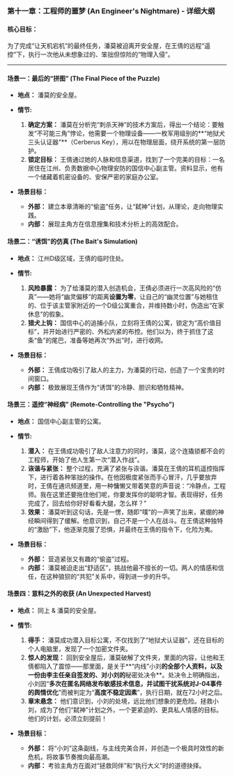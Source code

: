 ### **第十一章：工程师的噩梦 (An Engineer's Nightmare) - 详细大纲**

#### **核心目标：**
为了完成“让天机宕机”的最终任务，潘莫被迫离开安全屋，在王倩的远程“遥控”下，执行一次他从未想象过的、笨拙但惊险的“物理入侵”。

---

#### **场景一：最后的“拼图” (The Final Piece of the Puzzle)**

*   **地点：** 潘莫的安全屋。
*   **情节:**
    1.  **确定方案：** 潘莫在分析完“刺杀天神”的技术方案后，得出一个结论：要触发“不可能三角”悖论，他需要一个物理设备——一枚军用级别的**“地狱犬三头认证器”**（Cerberus Key），用以在物理层面，绕开系统的第一层防护。
    2.  **锁定目标：** 王倩通过她的人脉和信息渠道，找到了一个完美的目标：一名居住在江州、负责数据中心物理安防的国信中心副主管。资料显示，他有一个储藏着机密设备的、安保严密的家庭办公室。

*   **场景目标：**
    *   **外部：** 建立本章清晰的“偷盗”任务，让“弑神”计划，从理论，走向物理实践。
    *   **内部：** 展现主角方在信息搜集和技术分析上的高效配合。

#### **场景二：“诱饵”的仿真 (The Bait's Simulation)**

*   **地点：** 江州D级区域，王倩的临时住处。
*   **情节:**
    1.  **风险暴露：** 为了给潘莫的潜入创造机会，王倩必须进行一次高风险的“仿真”——她将“幽灵偏移”的距离**设置为零**，让自己的“幽灵位置”与她租住的、位于该主管家附近的一个D级公寓重合，并维持数小时，伪造出“在家休息”的假象。
    2.  **猎犬上钩：** 国信中心的追捕小队，立刻将王倩的公寓，锁定为“高价值目标”，并开始进行严密的、外松内紧的布控。他们以为，终于抓住了这条“鱼”的尾巴，准备等她再次“外出”时，进行收网。

*   **场景目标：**
    *   **外部：** 王倩成功吸引了敌人的主力，为潘莫的行动，创造了一个宝贵的时间窗口。
    *   **内部：** 极致展现王倩作为“诱饵”的冷静、胆识和牺牲精神。

#### **场景三：遥控“神经病” (Remote-Controlling the "Psycho")**

*   **地点：** 国信中心副主管的公寓。
*   **情节:**
    1.  **潜入：** 在王倩成功吸引了敌人注意力的同时，潘莫，这个连撬锁都不会的工程师，开始了他人生第一次“潜入作战”。
    2.  **诙谐与紧张：** 整个过程，充满了紧张与诙谐。潘莫在王倩的耳机遥控指挥下，进行着各种笨拙的操作。在他因极度紧张而手心冒汗，几乎要放弃时，王倩在通讯频道里，用一种慵懒又带着笑意的声音说：“冷静点，工程师。我在这里还要拖住他们呢，你要发挥你的聪明才智。表现得好，任务完成了，回去给你好好看看大腿，怎么样？”
    3.  **效果：** 潘莫听到这句话，先是一愣，随即“噗”的一声笑了出来，紧绷的神经瞬间得到了缓解。他意识到，自己不是一个人在战斗。在王倩这种独特的“激励”下，他逐渐克服了恐惧，并最终在王倩的指令下，化险为夷。

*   **场景目标：**
    *   **外部：** 营造紧张又有趣的“偷盗”过程。
    *   **内部：** 潘莫被迫走出“舒适区”，挑战他最不擅长的一切。两人的情感和信任，在这种狼狈的“共犯”关系中，得到进一步的升华。

#### **场景四：意料之外的收获 (An Unexpected Harvest)**

*   **地点：** 同上 & 潘莫的安全屋。
*   **情节:**
    1.  **得手：** 潘莫成功潜入目标公寓，不仅找到了“地狱犬认证器”，还在目标的个人电脑里，发现了一个加密文件夹。
    2.  **惊人的发现：** 回到安全屋后，潘莫破解了文件夹，里面的内容，让他和王倩都陷入了震惊——那里面，是关于**“内线”小刘**的全部个人资料，以及一份由李主任亲自签发的、对小刘的**秘密处决令**。处决令上明确指出，小刘因“**多次在匿名网络发布敏感技术信息，并试图干扰系统对J-04事件的舆情优化**”而被判定为“**高度不稳定因素**”，执行日期，就在72小时之后。
    3.  **章末悬念：** 他们意识到，小刘的处境，远比他们想象的更危险。拯救小刘，成为了他们“弑神”计划之外，一个更紧迫的、更具私人情感的目标。他们的计划，必须立刻提前！

*   **场景目标：**
    *   **外部：** 将“小刘”这条副线，与主线完美合并，并创造一个极具时效性的新危机，将故事节奏推向最高潮。
    *   **内部：** 考验主角方在面对“拯救同伴”和“执行大义”时的道德抉择。